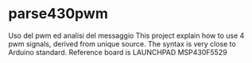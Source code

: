 # parse430pwm
Uso del pwm ed analisi del messaggio
This project explain how to use 4 pwm signals, derived from unique source.
The syntax is very close to Arduino standard.
Reference board is LAUNCHPAD MSP430F5529
